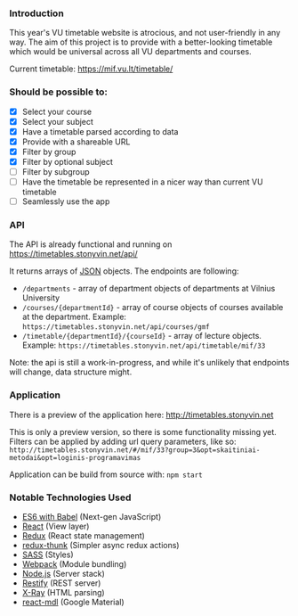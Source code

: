 ### Introduction

This year's VU timetable website is atrocious, and not user-friendly in any way. The aim of this project is to provide with a better-looking timetable which would be universal across all VU departments and courses.

Current timetable: https://mif.vu.lt/timetable/

### Should be possible to:

- [x] Select your course
- [x] Select your subject
- [x] Have a timetable parsed according to data
- [x] Provide with a shareable URL
- [x] Filter by group
- [x] Filter by optional subject
- [ ] Filter by subgroup
- [ ] Have the timetable be represented in a nicer way than current VU timetable
- [ ] Seamlessly use the app

### API

The API is already functional and running on https://timetables.stonyvin.net/api/


It returns arrays of [JSON](https://en.wikipedia.org/wiki/JSON) objects. The endpoints are following:
* `/departments` - array of department objects of departments at Vilnius University
* `/courses/{departmentId}` - array of course objects of courses available at the department. Example: `https://timetables.stonyvin.net/api/courses/gmf`
* `/timetable/{departmentId}/{courseId}` - array of lecture objects. Example: `https://timetables.stonyvin.net/api/timetable/mif/33`

Note: the api is still a work-in-progress, and while it's unlikely that endpoints will change, data structure might.

### Application

There is a preview of the application here: http://timetables.stonyvin.net

This is only a preview version, so there is some functionality missing yet. Filters can be applied
by adding url query parameters, like so: `http://timetables.stonyvin.net/#/mif/33?group=3&opt=skaitiniai-metodai&opt=loginis-programavimas`

Application can be build from source with: `npm start`

### Notable Technologies Used
* [ES6 with Babel](https://babeljs.io) (Next-gen JavaScript)
* [React](https://facebook.github.io/react/) (View layer)
* [Redux](https://github.com/reactjs/redux) (React state management)
* [redux-thunk](https://github.com/gaearon/redux-thunk) (Simpler async redux actions)
* [SASS](http://sass-lang.com) (Styles)
* [Webpack](https://webpack.github.io) (Module bundling)
* [Node.js](https://nodejs.org/en/) (Server stack)
* [Restify](http://restify.com) (REST server)
* [X-Ray](https://github.com/lapwinglabs/x-ray) (HTML parsing)
* [react-mdl](https://github.com/tleunen/react-mdl) (Google Material)
